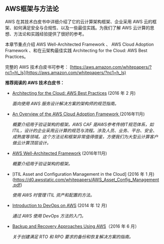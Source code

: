 ## AWS框架与方法论

AWS 在其技术白皮书中详细介绍了它的云计算架构框架、企业采用 AWS 云的框架、如何满足安全与合规性、以及一些最佳实践。为我们了解 AWS 云计算的思想、方法论和实践经验提供了很好的参考。

本章节重点介绍 AWS Well-Architected Framework 、 AWS Cloud Adoption Framework 、和在云架构最佳实践 Architecting for the Cloud: AWS Best Practices。

完整的 AWS 技术白皮书可参考： [https://aws.amazon.com/whitepapers/?nc1=h\_ls](https://aws.amazon.com/whitepapers/?nc1=h_ls)

**推荐阅读的 AWS 技术白皮书：**

* [Architecting for the Cloud: AWS Best Practices](https://d0.awsstatic.com/whitepapers/AWS_Cloud_Best_Practices.pdf) \(2016 年 2 月\) 

  _面向使用 AWS 服务设计解决方案的架构师的规范指南。_

* [An Overview of the AWS Cloud Adoption Framework ](https://d0.awsstatic.com/whitepapers/architecture/AWS_Well-Architected_Framework.pdf) (2016年11月)

  _概要介绍用于验证架构的框架。AWS CAF 是AWS参考传统IT规范体系，如ITIL，设计的企业采用云计算的规范与流程。涉及人员、业务、平台、安全、成熟度等领域。这个方法论和框架非常值得借鉴，方便我们为大型云计算客户做云计算顶层设计。_

* [AWS Well-Architected Framework](https://d0.awsstatic.com/whitepapers/architecture/AWS_Well-Architected_Framework.pdf) (2016年11月)

  _概要介绍用于验证架构的框架。_

* [ITIL Asset and Configuration Management in the Cloud] (2016 年 1 月)(https://d0.awsstatic.com/whitepapers/AWS_Asset_Config_Management.pdf)

  _使用 AWS 时管理 ITIL 资产和配置的方法。_

* [Introduction to DevOps on AWS](https://d0.awsstatic.com/whitepapers/AWS_DevOps.pdf) (2014 年 12 月) 
  
  _通过 AWS 使用 DevOps 方法的入门。_

* [Backup and Recovery Approaches Using AWS](https://d0.awsstatic.com/whitepapers/Storage/Backup_and_Recovery_Approaches_Using_AWS.pdf)（2016 年 6 月）

  _关于创建满足 RTO 和 RPO 要求的备份和恢复解决方案的指南。_




